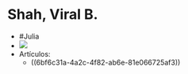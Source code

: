 # Shah, Viral B.

- #Julia
- ![](https://hypernotes.zenkit.com/api/v1/lists/2362182/files/muDNLg5s3s)
- Artículos:
	- ((6bf6c31a-4a2c-4f82-ab6e-81e066725af3))

